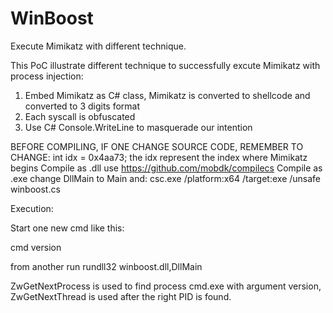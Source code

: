 # WinBoost
Execute Mimikatz with different technique.

This PoC illustrate different technique to successfully excute Mimikatz with process injection:

1) Embed Mimikatz as C# class, Mimikatz is converted to shellcode and converted to 3 digits format
2) Each syscall is obfuscated
3) Use C# Console.WriteLine to masquerade our intention

BEFORE COMPILING, IF ONE CHANGE SOURCE CODE, REMEMBER TO CHANGE: int idx = 0x4aa73; the idx represent the index where Mimikatz begins
Compile as .dll use https://github.com/mobdk/compilecs 
Compile as .exe change DllMain to Main and: csc.exe /platform:x64 /target:exe /unsafe winboost.cs

Execution:

Start one new cmd like this:

cmd version

from another run rundll32 winboost.dll,DllMain

ZwGetNextProcess is used to find process cmd.exe with argument version, ZwGetNextThread is used after the right PID is found.

